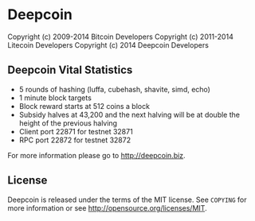 Deepcoin
================================

Copyright (c) 2009-2014 Bitcoin Developers
Copyright (c) 2011-2014 Litecoin Developers
Copyright (c) 2014 Deepcoin Developers

Deepcoin Vital Statistics
----------------

 - 5 rounds of hashing (luffa, cubehash, shavite, simd, echo)
 - 1 minute block targets
 - Block reward starts at 512 coins a block
 - Subsidy halves at 43,200 and the next halving will be at double the height of the previous halving
 - Client port 22871 for testnet 32871
 - RPC port 22872 for testnet 32872
 
For more information please go to http://deepcoin.biz.

License
-------

Deepcoin is released under the terms of the MIT license. See `COPYING` for more
information or see http://opensource.org/licenses/MIT.